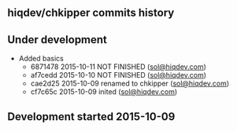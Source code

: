 hiqdev/chkipper commits history
-------------------------------

## Under development

- Added basics
    - 6871478 2015-10-11 NOT FINISHED (sol@hiqdev.com)
    - af7cedd 2015-10-10 NOT FINISHED (sol@hiqdev.com)
    - cae2d25 2015-10-09 renamed to chkipper (sol@hiqdev.com)
    - cf7c65c 2015-10-09 inited (sol@hiqdev.com)

## Development started 2015-10-09

